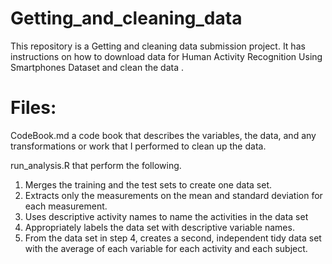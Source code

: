 # Getting_and_cleaning_data
This repository is a Getting and cleaning data submission project. It has instructions on how to download data for Human Activity Recognition Using Smartphones Dataset and clean the data .
# Files:
CodeBook.md a code book that describes the variables, the data, and any transformations or work that I performed to clean up the data.

run_analysis.R that perform the following. 
1. Merges the training and the test sets to create one data set.
2. Extracts only the measurements on the mean and standard deviation for each measurement. 
3. Uses descriptive activity names to name the activities in the data set
4. Appropriately labels the data set with descriptive variable names. 
5. From the data set in step 4, creates a second, independent tidy data set with the average of each variable for each activity and each subject.

